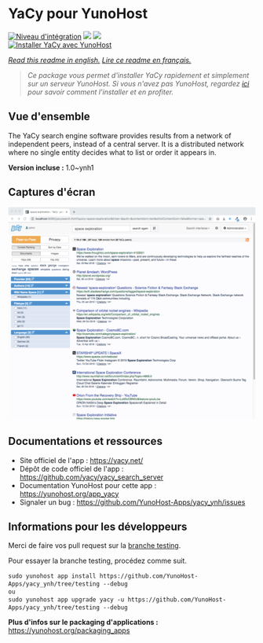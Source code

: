 # YaCy pour YunoHost

[![Niveau d'intégration](https://dash.yunohost.org/integration/yacy.svg)](https://dash.yunohost.org/appci/app/yacy) ![](https://ci-apps.yunohost.org/ci/badges/yacy.status.svg) ![](https://ci-apps.yunohost.org/ci/badges/yacy.maintain.svg)  
[![Installer YaCy avec YunoHost](https://install-app.yunohost.org/install-with-yunohost.svg)](https://install-app.yunohost.org/?app=yacy)

*[Read this readme in english.](./README.md)*
*[Lire ce readme en français.](./README_fr.md)*

> *Ce package vous permet d'installer YaCy rapidement et simplement sur un serveur YunoHost.
Si vous n'avez pas YunoHost, regardez [ici](https://yunohost.org/#/install) pour savoir comment l'installer et en profiter.*

## Vue d'ensemble

The YaCy search engine software provides results from a network of independent peers, instead of a central server. It is a distributed network where no single entity decides what to list or order it appears in.


**Version incluse :** 1.0~ynh1



## Captures d'écran

![](./doc/screenshots/screenshot01.png)

## Documentations et ressources

* Site officiel de l'app : https://yacy.net/
* Dépôt de code officiel de l'app : https://github.com/yacy/yacy_search_server
* Documentation YunoHost pour cette app : https://yunohost.org/app_yacy
* Signaler un bug : https://github.com/YunoHost-Apps/yacy_ynh/issues

## Informations pour les développeurs

Merci de faire vos pull request sur la [branche testing](https://github.com/YunoHost-Apps/yacy_ynh/tree/testing).

Pour essayer la branche testing, procédez comme suit.
```
sudo yunohost app install https://github.com/YunoHost-Apps/yacy_ynh/tree/testing --debug
ou
sudo yunohost app upgrade yacy -u https://github.com/YunoHost-Apps/yacy_ynh/tree/testing --debug
```

**Plus d'infos sur le packaging d'applications :** https://yunohost.org/packaging_apps